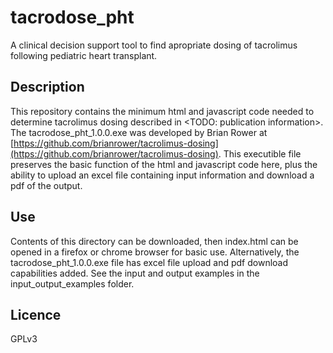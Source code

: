 # tacrodose_pht
A clinical decision support tool to find apropriate dosing of tacrolimus following pediatric heart transplant.

## Description
This repository contains the minimum html and javascript code needed to determine tacrolimus dosing described in <TODO: publication information>. The tacrodose_pht_1.0.0.exe was developed by Brian Rower at [https://github.com/brianrower/tacrolimus-dosing](https://github.com/brianrower/tacrolimus-dosing). This executible file preserves the basic function of the html and javascript code here, plus the ability to upload an excel file containing input information and download a pdf of the output.

## Use
Contents of this directory can be downloaded, then index.html can be opened in a firefox or chrome browser for basic use. Alternatively, the tacrodose_pht_1.0.0.exe file has excel file upload and pdf download capabilities added. See the input and output examples in the input_output_examples folder.

## Licence
GPLv3
